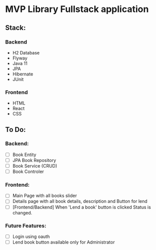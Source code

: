 # MVP Library Fullstack application
## Stack:
### Backend
- H2 Database
- Flyway
- Java 11
- JPA
- Hibernate
- JUnit
### Frontend
- HTML
- React
- CSS

## To Do:
### Backend:
- [ ] Book Entity
- [ ] JPA Book Repository
- [ ] Book Service (CRUD)
- [ ] Book Controler

### Frontend:
- [ ] Main Page with all books slider
- [ ] Details page with all book details, description and Button for lend
- [ ] [Frontend/Backend] When 'Lend a book' button is clicked Status is changed.

### Future Features:
- [ ] Login using oauth
- [ ] Lend book button available only for Administrator
